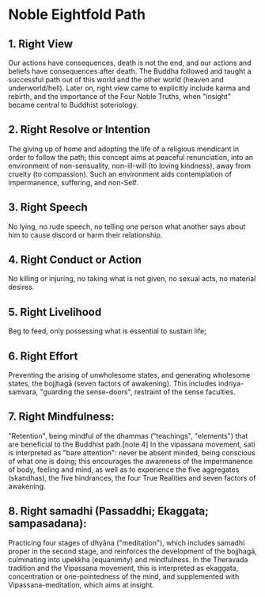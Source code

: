 # Noble Eightfold Path

## 1. Right View

Our actions have consequences, death is not the end, and our actions and beliefs have consequences after death. The Buddha followed and taught a successful path out of this world and the other world (heaven and underworld/hell). Later on, right view came to explicitly include karma and rebirth, and the importance of the Four Noble Truths, when "insight" became central to Buddhist soteriology.

## 2. Right Resolve or Intention

The giving up of home and adopting the life of a religious mendicant in order to follow the path; this concept aims at peaceful renunciation, into an environment of non-sensuality, non-ill-will (to loving kindness), away from cruelty (to compassion). Such an environment aids contemplation of impermanence, suffering, and non-Self.

## 3. Right Speech

No lying, no rude speech, no telling one person what another says about him to cause discord or harm their relationship.

## 4. Right Conduct or Action

No killing or injuring, no taking what is not given, no sexual acts, no material desires.

## 5. Right Livelihood

Beg to feed, only possessing what is essential to sustain life;

## 6. Right Effort

Preventing the arising of unwholesome states, and generating wholesome states, the bojjhagā (seven factors of awakening). This includes indriya-samvara, "guarding the sense-doors", restraint of the sense faculties.

## 7. Right Mindfulness:

"Retention", being mindful of the dhammas ("teachings", "elements") that are beneficial to the Buddhist path.[note 4] In the vipassana movement, sati is interpreted as "bare attention": never be absent minded, being conscious of what one is doing; this encourages the awareness of the impermanence of body, feeling and mind, as well as to experience the five aggregates (skandhas), the five hindrances, the four True Realities and seven factors of awakening.

## 8. Right samadhi (Passaddhi; Ekaggata; sampasadana):

Practicing four stages of dhyāna ("meditation"), which includes samadhi proper in the second stage, and reinforces the development of the bojjhagā, culminating into upekkha (equanimity) and mindfulness. In the Theravada tradition and the Vipassana movement, this is interpreted as ekaggata, concentration or one-pointedness of the mind, and supplemented with Vipassana-meditation, which aims at insight.
